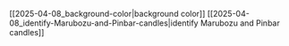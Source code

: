 [[2025-04-08_background-color|background color]]
[[2025-04-08_identify-Marubozu-and-Pinbar-candles|identify Marubozu and Pinbar candles]]

